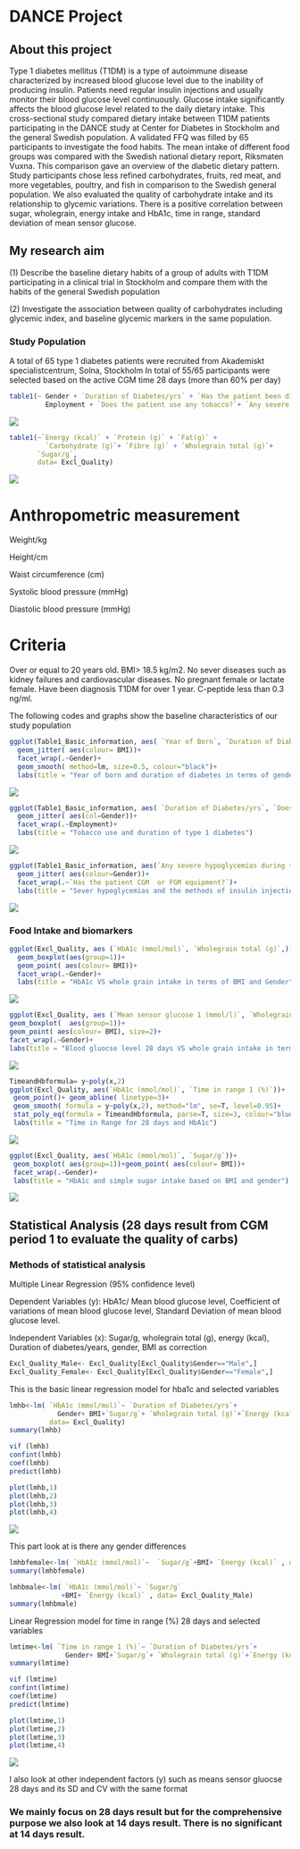 # DANCE Project

## About this project

Type 1 diabetes mellitus (T1DM) is a type of autoimmune disease characterized by increased blood glucose level due to the inability of producing insulin. Patients need regular insulin injections and usually monitor their blood glucose level continuously. Glucose intake significantly affects the blood glucose level related to the daily dietary intake. This cross-sectional study compared dietary intake between T1DM patients participating in the DANCE study at Center for Diabetes in Stockholm and the general Swedish population. A validated FFQ was filled by 65 participants to investigate the food habits. The mean intake of different food groups was compared with the Swedish national dietary report, Riksmaten Vuxna. This comparison gave an overview of the diabetic dietary pattern. Study participants chose less refined carbohydrates, fruits, red meat, and more vegetables, poultry, and fish in comparison to the Swedish general population. We also evaluated the quality of carbohydrate intake and its relationship to glycemic variations. There is a positive correlation between sugar, wholegrain, energy intake and HbA1c, time in range, standard deviation of mean sensor glucose. 

## My research aim

(1) Describe the baseline dietary habits of a group of adults with T1DM participating in a clinical trial in Stockholm and compare them with the habits of the general Swedish population 

(2) Investigate the association between quality of carbohydrates including glycemic index, and baseline glycemic markers in the same population. 

### Study Population
A total of 65 type 1 diabetes patients were recruited from Akademiskt specialistcentrum, Solna, Stockholm 
In total of 55/65 participants were selected based on the active CGM time 28 days (more than 60% per day)

```R
table1(~ Gender + `Duration of Diabetes/yrs` + `Has the patient been diagnosed with retinopathy?` + `Has the patient CGM  or FGM equipment?`+ `Have any of the relatives diabetes mellitus?` + `Highest level of education` +
         Employment + `Does the patient use any tobacco?`+ `Any severe hypoglycemias during the last year?`, data= Table1_Basic_information)
```

![](Image/table1Basicinfo.png)

```R
table1(~`Energy (kcal)` + `Protein (g)` + `Fat(g)` + 
         `Carbohydrate (g)`+ `Fibre (g)` + `Wholegrain total (g)`+
       `Sugar/g`, 
       data= Excl_Quality)
```
![](Image/table1diet.png)

# Anthropometric measurement
  Weight/kg
  
  Height/cm
  
  Waist circumference (cm)
  
  Systolic blood pressure (mmHg)
  
  Diastolic blood pressure (mmHg)
  
# Criteria
  Over or equal to 20 years old.
  BMI> 18.5 kg/m2.
  No sever diseases such as kidney failures and cardiovascular diseases.
  No pregnant female or lactate female.
  Have been diagnosis T1DM for over 1 year.
  C-peptide less than 0.3 ng/ml.

The following codes and graphs show the baseline characteristics of our study population

```R
ggplot(Table1_Basic_information, aes( `Year of Born`, `Duration of Diabetes/yrs`))+
  geom_jitter( aes(colour= BMI))+
  facet_wrap(.~Gender)+
  geom_smooth( method=lm, size=0.5, colour="black")+
  labs(title = "Year of born and duration of diabetes in terms of gender")
```

![](Image/yearandduration.jpeg)

```R
ggplot(Table1_Basic_information, aes( `Duration of Diabetes/yrs`, `Does the patient use any tobacco?`))+ 
  geom_jitter( aes(col=Gender))+ 
  facet_wrap(.~Employment)+
  labs(title = "Tobacco use and duration of type 1 diabetes")
```

![](Image/tobaccoandduration.jpeg)

```R
ggplot(Table1_Basic_information, aes(`Any severe hypoglycemias during the last year?`, `Does the patient administer insulin by injection or pump?`))+
  geom_jitter( aes(colour=Gender))+ 
  facet_wrap(.~`Has the patient CGM  or FGM equipment?`)+
  labs(title = "Sever hypoglycemias and the methods of insulin injection")
  ```
  
  ![](Image/methods.jpeg)
  
### Food Intake and biomarkers
```R
ggplot(Excl_Quality, aes (`HbA1c (mmol/mol)`, `Wholegrain total (g)`,)) + 
  geom_boxplot(aes(group=1))+
  geom_point( aes(colour= BMI))+ 
  facet_wrap(.~Gender)+ 
  labs(title = "HbA1c VS whole grain intake in terms of BMI and Gender")
```

  ![](Image/hba1cwholegrain.jpeg)
  
  ```R
ggplot(Excl_Quality, aes (`Mean sensor glucose 1 (mmol/l)`, `Wholegrain total (g)`))+
  geom_boxplot(  aes(group=1))+
  geom_point( aes(colour= BMI), size=2)+
  facet_wrap(.~Gender)+ 
  labs(title = "Blood gluocse level 28 days VS whole grain intake in terms of BMI and gender")
```

![](Image/bgandwholegrain.jpeg)

 ```R
TimeandHbformula= y~poly(x,2)
ggplot(Excl_Quality, aes(`HbA1c (mmol/mol)`, `Time in range 1 (%)`))+ 
  geom_point()+ geom_abline( linetype=3)+
  geom_smooth( formula = y~poly(x,2), method="lm", se=T, level=0.95)+
  stat_poly_eq(formula = TimeandHbformula, parse=T, size=3, colour="blue")+
  labs(title = "Time in Range for 28 days and HbA1c")
```
![](Image/tirandhba1c.jpeg)

 ```R
ggplot(Excl_Quality, aes(`HbA1c (mmol/mol)`, `Sugar/g`))+
  geom_boxplot( aes(group=1))+geom_point( aes(colour= BMI))+
  facet_wrap(.~Gender)+
  labs(title = "HbA1c and simple sugar intake based on BMI and gender")
```
![](Image/sugarandhba1c.jpeg)

## Statistical Analysis (28 days result from CGM period 1 to evaluate the quality of carbs)
### Methods of statistical analysis
Multiple Linear Regression (95% confidence level)
 
Dependent Variables (y): HbA1c/ Mean blood glucose level, Coefficient of variations of mean blood glucose level, Standard Deviation of mean blood glucose level.

Independent Variables (x): Sugar/g, wholegrain total (g), energy (kcal), Duration of diabetes/years, gender, BMI as correction

```R
Excl_Quality_Male<- Excl_Quality[Excl_Quality$Gender=="Male",]
Excl_Quality_Female<- Excl_Quality[Excl_Quality$Gender=="Female",]
```

This is the basic linear regression model for hba1c and selected variables
```R
lmhb<-lm( `HbA1c (mmol/mol)`~ `Duration of Diabetes/yrs`+
            Gender+ BMI+`Sugar/g`+ `Wholegrain total (g)`+`Energy (kcal)`,
          data= Excl_Quality)
summary(lmhb)

vif (lmhb)
confint(lmhb)
coef(lmhb)
predict(lmhb)

plot(lmhb,1)
plot(lmhb,2) 
plot(lmhb,3)
plot(lmhb,4)
```

![](Image/lmhbres.jpeg)


This part look at is there any gender differences

 ```R
lmhbfemale<-lm( `HbA1c (mmol/mol)`~  `Sugar/g`+BMI+ `Energy (kcal)` , data= Excl_Quality_Female)
summary(lmhbfemale)

lmhbmale<-lm( `HbA1c (mmol/mol)`~ `Sugar/g`
              +BMI+ `Energy (kcal)` , data= Excl_Quality_Male)
summary(lmhbmale)
```

Linear Regression model for time in range (%) 28 days and selected variables

```R
lmtime<-lm( `Time in range 1 (%)`~ `Duration of Diabetes/yrs`+
              Gender+ BMI+`Sugar/g`+ `Wholegrain total (g)`+`Energy (kcal)`, data= Excl_Quality)
summary(lmtime)

vif (lmtime)
confint(lmtime)
coef(lmtime)
predict(lmtime)

plot(lmtime,1)
plot(lmtime,2) 
plot(lmtime,3)
plot(lmtime,4)
```

![](Image/lmtimeqq.jpeg)


I also look at other independent factors (y) such as means sensor gluocse 28 days and its SD and CV with the same format


### We mainly focus on 28 days result but for the comprehensive purpose we also look at 14 days result. There is no significant at 14 days result. 




